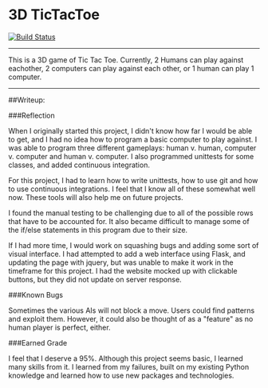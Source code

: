 # 3D TicTacToe


[![Build Status](https://travis-ci.org/Conway/tictactoe.svg?branch=master)](https://travis-ci.org/Conway/tictactoe)

---


This is a 3D game of Tic Tac Toe. Currently, 2 Humans can play against eachother, 2 computers can play against each other, or 1 human can play 1 computer.

---
##Writeup:

###Reflection

When I originally started this project, I didn't know how far I would be able to get, and I had no idea how to program a basic computer to play against. I was able to program three different gameplays: human v. human, computer v. computer and human v. computer. I also programmed unittests for some classes, and added continuous integration.

For this project, I had to learn how to write unittests, how to use git and how to use continuous integrations. I feel that I know all of these somewhat well now. These tools will also help me on future projects.

I found the manual testing to be challenging due to all of the possible rows that have to be accounted for. It also became difficult to manage some of the if/else statements in this program due to their size.

If I had more time, I would work on squashing bugs and adding some sort of visual interface. I had attempted to add a web interface using Flask, and updating the page with jquery, but was unable to make it work in the timeframe for this project. I had the website mocked up with clickable buttons, but they did not update on server response.

###Known Bugs

Sometimes the various AIs will not block a move. Users could find patterns and exploit them. However, it could also be thought of as a "feature" as no human player is perfect, either.

###Earned Grade

I feel that I deserve a 95%. Although this project seems basic, I learned many skills from it. I learned from my failures, built on my existing Python knowledge and learned how to use new packages and technologies.